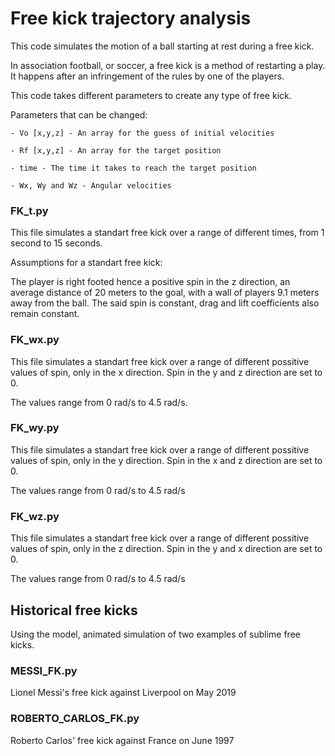 # Free kick trajectory analysis

This code simulates the motion of a ball starting at rest during a free kick.

In association football, or soccer, a free kick is a method of restarting a play.
It happens after an infringement of the rules by one of the players.

This code takes different parameters to create any type of free kick.

Parameters that can be changed:

	- Vo [x,y,z] - An array for the guess of initial velocities

	- Rf [x,y,z] - An array for the target position

	- time - The time it takes to reach the target position 

	- Wx, Wy and Wz - Angular velocities

### FK_t.py

This file simulates a standart free kick over a range of different times, from 1 second to 15 seconds.

Assumptions for a standart free kick: 

The player is right footed hence a positive spin
in the z direction, an average distance of 20 meters to the goal, with a wall of
players 9.1 meters away from the ball. The said spin is constant, drag and lift
coefficients also remain constant.

### FK_wx.py

This file simulates a standart free kick over a range of different possitive values of spin, only in the x direction.
Spin in the y and z direction are set to 0.

The values range from 0 rad/s to 4.5 rad/s.

### FK_wy.py

This file simulates a standart free kick over a range of different possitive values of spin, only in the y direction.
Spin in the x and z direction are set to 0.

The values range from 0 rad/s to 4.5 rad/s

### FK_wz.py

This file simulates a standart free kick over a range of different possitive values of spin, only in the z direction.
Spin in the y and x direction are set to 0.

The values range from 0 rad/s to 4.5 rad/s

## Historical free kicks

Using the model, animated simulation of two examples of sublime free kicks.

### MESSI_FK.py

Lionel Messi's free kick against Liverpool on May 2019

### ROBERTO_CARLOS_FK.py

Roberto Carlos' free kick against France on June 1997

